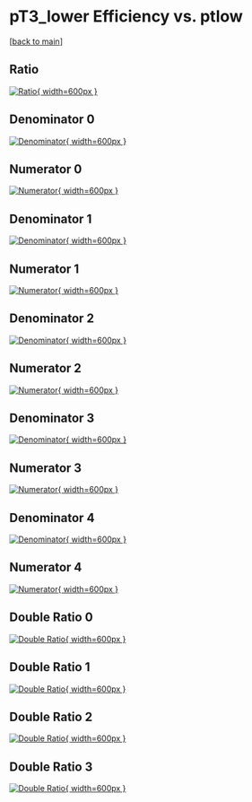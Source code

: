 # pT3_lower Efficiency vs. ptlow

[[back to main](./)]



## Ratio

[![Ratio](../mtv/var/pT3_lower_vtr_11_0_eff_ptlow.png){ width=600px }](../mtv/var/pT3_lower_vtr_11_0_eff_ptlow.pdf)

## Denominator 0

[![Denominator](../mtv/den/pT3_lower_vtr_11_0_eff_ptlow_den0.png){ width=600px }](../mtv/den/pT3_lower_vtr_11_0_eff_ptlow_den0.pdf)

## Numerator 0

[![Numerator](../mtv/num/pT3_lower_vtr_11_0_eff_ptlow_num0.png){ width=600px }](../mtv/num/pT3_lower_vtr_11_0_eff_ptlow_num0.pdf)

## Denominator 1

[![Denominator](../mtv/den/pT3_lower_vtr_11_0_eff_ptlow_den1.png){ width=600px }](../mtv/den/pT3_lower_vtr_11_0_eff_ptlow_den1.pdf)

## Numerator 1

[![Numerator](../mtv/num/pT3_lower_vtr_11_0_eff_ptlow_num1.png){ width=600px }](../mtv/num/pT3_lower_vtr_11_0_eff_ptlow_num1.pdf)

## Denominator 2

[![Denominator](../mtv/den/pT3_lower_vtr_11_0_eff_ptlow_den2.png){ width=600px }](../mtv/den/pT3_lower_vtr_11_0_eff_ptlow_den2.pdf)

## Numerator 2

[![Numerator](../mtv/num/pT3_lower_vtr_11_0_eff_ptlow_num2.png){ width=600px }](../mtv/num/pT3_lower_vtr_11_0_eff_ptlow_num2.pdf)

## Denominator 3

[![Denominator](../mtv/den/pT3_lower_vtr_11_0_eff_ptlow_den3.png){ width=600px }](../mtv/den/pT3_lower_vtr_11_0_eff_ptlow_den3.pdf)

## Numerator 3

[![Numerator](../mtv/num/pT3_lower_vtr_11_0_eff_ptlow_num3.png){ width=600px }](../mtv/num/pT3_lower_vtr_11_0_eff_ptlow_num3.pdf)

## Denominator 4

[![Denominator](../mtv/den/pT3_lower_vtr_11_0_eff_ptlow_den4.png){ width=600px }](../mtv/den/pT3_lower_vtr_11_0_eff_ptlow_den4.pdf)

## Numerator 4

[![Numerator](../mtv/num/pT3_lower_vtr_11_0_eff_ptlow_num4.png){ width=600px }](../mtv/num/pT3_lower_vtr_11_0_eff_ptlow_num4.pdf)

## Double Ratio 0

[![Double Ratio](../mtv/ratio/pT3_lower_vtr_11_0_eff_ptlow_ratio0.png){ width=600px }](../mtv/ratio/pT3_lower_vtr_11_0_eff_ptlow_ratio0.pdf)

## Double Ratio 1

[![Double Ratio](../mtv/ratio/pT3_lower_vtr_11_0_eff_ptlow_ratio1.png){ width=600px }](../mtv/ratio/pT3_lower_vtr_11_0_eff_ptlow_ratio1.pdf)

## Double Ratio 2

[![Double Ratio](../mtv/ratio/pT3_lower_vtr_11_0_eff_ptlow_ratio2.png){ width=600px }](../mtv/ratio/pT3_lower_vtr_11_0_eff_ptlow_ratio2.pdf)

## Double Ratio 3

[![Double Ratio](../mtv/ratio/pT3_lower_vtr_11_0_eff_ptlow_ratio3.png){ width=600px }](../mtv/ratio/pT3_lower_vtr_11_0_eff_ptlow_ratio3.pdf)

